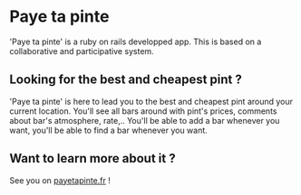 # Paye ta pinte

'Paye ta pinte' is a ruby on rails developped app. This is based on a collaborative and participative system.

## Looking for the best and cheapest pint ?

'Paye ta pinte' is here to lead you to the best and cheapest pint around your current location. You'll see all bars around with pint's prices, comments about bar's atmosphere, rate,.. You'll be able to add a bar whenever you want, you'll be able to find a bar whenever you want. 

## Want to learn more about it ?

See you on [payetapinte.fr](http://payetapinte.fr) !